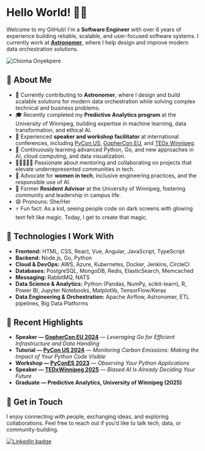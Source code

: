 # Hello World! 👋🏾

Welcome to my GitHub! I'm a **Software Engineer** with over 6 years of experience building reliable, scalable, and user-focused software systems. I currently work at **[Astronomer](https://docs.astronomer.io/)**, where I help design and improve modern data orchestration solutions.

![Chioma Onyekpere](https://github.com/user-attachments/assets/77a5b938-83c8-47ad-8c1c-08d504083f96)

## 🚀 About Me

* 🔭 Currently contributing to **Astronomer**, where I design and build scalable solutions for modern data orchestration while solving complex technical and business problems.
* 🎓 Recently completed my **Predictive Analytics program** at the University of Winnipeg, building expertise in machine learning, data transformation, and ethical AI.
* 🎤 Experienced **speaker and workshop facilitator** at international conferences, including [PyCon US](https://www.youtube.com/watch?v=C4lAU9qXRXw), [GopherCon EU](https://www.youtube.com/watch?v=F_HyEHyFYEI), and [TEDx Winnipeg](https://www.youtube.com/watch?v=xSX6SLSKQ34).
* 🌱 Continuously learning advanced Python, Go, and new approaches in AI, cloud computing, and data visualization.
* 👩🏽‍🤝‍👩🏿 Passionate about mentoring and collaborating on projects that elevate underrepresented communities in tech.
* 💬 Advocate for **women in tech**, inclusive engineering practices, and the responsible use of AI.
* 🏡 Former **Resident Advisor** at the University of Winnipeg, fostering community and leadership in campus life.
* 😄 Pronouns: She/Her
* ⚡ Fun fact: As a kid, seeing people code on dark screens with glowing text felt like magic. Today, I get to create that magic.

## 🥇 Technologies I Work With

* **Frontend:** HTML, CSS, React, Vue, Angular, JavaScript, TypeScript
* **Backend:** Node.js, Go, Python
* **Cloud & DevOps:** AWS, Azure, Kubernetes, Docker, Jenkins, CircleCI
* **Databases:** PostgreSQL, MongoDB, Redis, ElasticSearch, Memcached
* **Messaging:** RabbitMQ, NATS
* **Data Science & Analytics:** Python (Pandas, NumPy, scikit-learn), R, Power BI, Jupyter Notebooks, Matplotlib, TensorFlow/Keras
* **Data Engineering & Orchestration:** Apache Airflow, Astronomer, ETL pipelines, Big Data Platforms

## 🎤 Recent Highlights

* **Speaker — [GopherCon EU 2024](https://www.youtube.com/watch?v=F_HyEHyFYEI)** — *Leveraging Go for Efficient Infrastructure and Data Handling*
* **Tutorial — [PyCon US 2024](https://www.youtube.com/watch?v=C4lAU9qXRXw)** — *Monitoring Carbon Emissions: Making the Impact of Your Python Code Visible*
* **Workshop — [PyConES 2023](https://2023.es.pycon.org/)** — *Observing Your Python Applications*
* **Speaker — [TEDxWinnipeg 2025](https://www.youtube.com/watch?v=xSX6SLSKQ34)** — *Biased AI Is Already Deciding Your Future*
* **Graduate — Predictive Analytics, University of Winnipeg (2025)**

## 💌 Get in Touch

I enjoy connecting with people, exchanging ideas, and exploring collaborations. Feel free to reach out if you’d like to talk tech, data, or community-building.

<div>
  <a href="https://www.linkedin.com/in/chioma-onyekpere/">
    <img src="https://img.shields.io/badge/LinkedIn-blue?logo=linkedin&logoColor=white&style=for-the-badge" alt="LinkedIn badge" />
 </a>
</div> 
